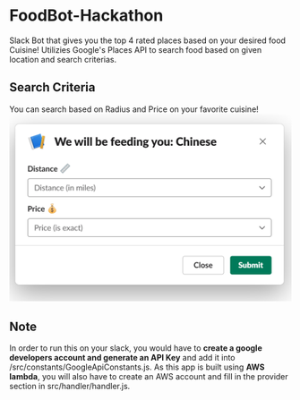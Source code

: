 # FoodBot-Hackathon
Slack Bot that gives you the top 4 rated places based on your desired food Cuisine!
Utilizies Google's Places API to search food based on given location and search criterias.

## Search Criteria
You can search based on Radius and Price on your favorite cuisine!
![Image of Slack Modal](https://github.com/art4829/FootBot/blob/master/src/views/Slack%20Modal.PNG)

## Note
In order to run this on your slack, you would have to **create a google developers account and generate an API Key** and add it into /src/constants/GoogleApiConstants.js. As this app is built using **AWS lambda**, you will also have to create an AWS account and fill in the provider section in src/handler/handler.js.
